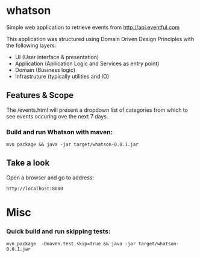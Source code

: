 # whatson

Simple web application to retrieve events from http://api.eventful.com


This application was structured using Domain Driven Design Principles with the following layers:

* UI (User interface & presentation)
* Application (Apllication Logic and Services as entry point)
* Domain (Business logic)
* Infrastruture (typically utilities and IO)


## Features & Scope

The /events.html will present a dropdown list of categories from which to see events occuring ove the next 7 days.


### Build and run Whatson with maven:

```
mvn package && java -jar target/whatson-0.0.1.jar
```

## Take a look

Open a browser and go to address:

```
http://localhost:8080
```




# Misc

### Quick build and run skipping tests:

```
mvn package  -Dmaven.test.skip=true && java -jar target/whatson-0.0.1.jar
```


